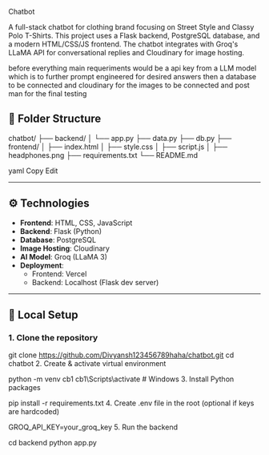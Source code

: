
Chatbot

A full-stack chatbot for clothing brand focusing on Street Style and Classy Polo T-Shirts. This project uses a Flask backend, PostgreSQL database, and a modern HTML/CSS/JS frontend. The chatbot integrates with Groq's LLaMA API for conversational replies and Cloudinary for image hosting.

before everything main requeriments would be a api key from a LLM model which is to further prompt engineered for desired answers then a database to be connected and cloudinary for the images to be connected and post man for the final testing 
## 📁 Folder Structure

chatbot/
├── backend/
│ └── app.py
├── data.py
├── db.py
├── frontend/
│ ├── index.html
│ ├── style.css
│ ├── script.js
│ ├── headphones.png
├── requirements.txt
└── README.md

yaml
Copy
Edit

---

## ⚙️ Technologies

- **Frontend**: HTML, CSS, JavaScript
- **Backend**: Flask (Python)
- **Database**: PostgreSQL
- **Image Hosting**: Cloudinary
- **AI Model**: Groq (LLaMA 3)
- **Deployment**:
  - Frontend: Vercel
  - Backend: Localhost (Flask dev server)

---

## 🚀 Local Setup

### 1. Clone the repository

git clone https://github.com/Divyansh123456789haha/chatbot.git
cd chatbot
2. Create & activate virtual environment

python -m venv cb1
cb1\Scripts\activate  # Windows
3. Install Python packages

pip install -r requirements.txt
4. Create .env file in the root (optional if keys are hardcoded)


GROQ_API_KEY=your_groq_key
5. Run the backend

cd backend
python app.py
